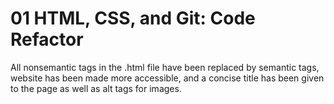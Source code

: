 # 01 HTML, CSS, and Git: Code Refactor

All nonsemantic tags in the .html file have been replaced by semantic tags, website has been made more accessible, and a concise title has been given to the page as well as alt tags for images.
```